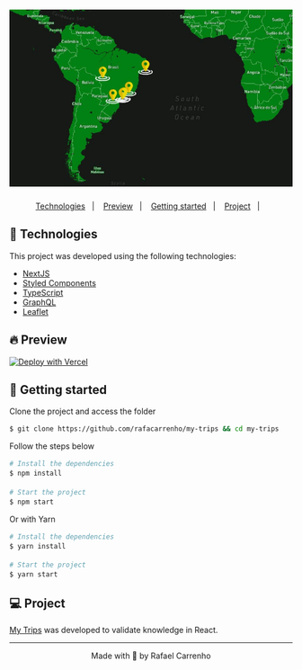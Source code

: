 <h1 align="center">
    <img alt="My Trips" title="My Trips" src=".github/assets/my-trips.jpeg" />
</h1>

<p align="center">
  <a href="#-technologies">Technologies</a>&nbsp;&nbsp;&nbsp;|&nbsp;&nbsp;&nbsp;
  <a href="#-preview">Preview</a>&nbsp;&nbsp;&nbsp;|&nbsp;&nbsp;&nbsp;
  <a href="#-Getting-started">Getting started</a>&nbsp;&nbsp;&nbsp;|&nbsp;&nbsp;&nbsp;
  <a href="#-project">Project</a>&nbsp;&nbsp;&nbsp;|&nbsp;&nbsp;&nbsp;
</p>

## 🧪 Technologies

This project was developed using the following technologies:

- [NextJS](https://nextjs.org/)
- [Styled Components](https://styled-components.com/)
- [TypeScript](https://www.typescriptlang.org/)
- [GraphQL](https://graphql.org/)
- [Leaflet](https://leafletjs.com/)

## 🔥 Preview

[![Deploy with Vercel](https://vercel.com/button)](https://my-trips.rcarrenho.com.br/)

## 🚀 Getting started

Clone the project and access the folder

```bash
$ git clone https://github.com/rafacarrenho/my-trips && cd my-trips
```

Follow the steps below

```bash
# Install the dependencies
$ npm install

# Start the project
$ npm start

```

Or with Yarn

```bash
# Install the dependencies
$ yarn install

# Start the project
$ yarn start

```

## 💻 Project

[My Trips](https://my-trips.rcarrenho.com.br/) was developed to validate knowledge in React.

---

<p align="center">Made with 💜 by Rafael Carrenho</p>
